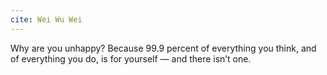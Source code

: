 ```yaml
---
cite: Wei Wu Wei
---
```


Why are you unhappy? Because 99.9 percent of everything you think, and of everything you do, is for yourself — and there isn’t one.
